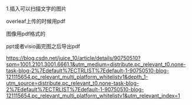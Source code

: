 1.插入可以扫描文字的图片

overleaf上传的时候用pdf



图像用pdf格式的


ppt或者visio画完图之后导出pdf

https://blog.csdn.net/juice_10/article/details/90750510?spm=1001.2101.3001.6661.1&utm_medium=distribute.pc_relevant_t0.none-task-blog-2%7Edefault%7ECTRLIST%7Edefault-1-90750510-blog-121115654.pc_relevant_multi_platform_whitelistv1&depth_1-utm_source=distribute.pc_relevant_t0.none-task-blog-2%7Edefault%7ECTRLIST%7Edefault-1-90750510-blog-121115654.pc_relevant_multi_platform_whitelistv1&utm_relevant_index=1